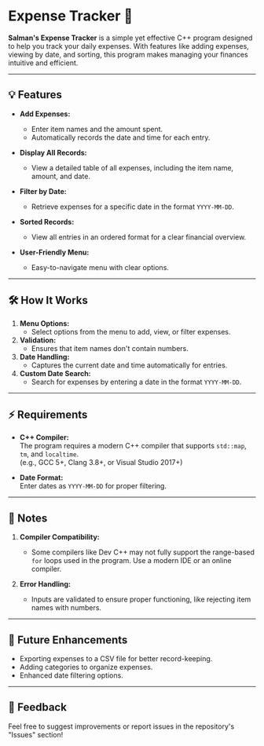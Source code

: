 # Expense Tracker 🚀

**Salman's Expense Tracker** is a simple yet effective C++ program designed to help you track your daily expenses. With features like adding expenses, viewing by date, and sorting, this program makes managing your finances intuitive and efficient.

---

## 💡 Features
- **Add Expenses:** 
  - Enter item names and the amount spent.
  - Automatically records the date and time for each entry.

- **Display All Records:** 
  - View a detailed table of all expenses, including the item name, amount, and date.

- **Filter by Date:** 
  - Retrieve expenses for a specific date in the format `YYYY-MM-DD`.

- **Sorted Records:** 
  - View all entries in an ordered format for a clear financial overview.

- **User-Friendly Menu:**
  - Easy-to-navigate menu with clear options.

---

## 🛠️ How It Works
1. **Menu Options:**  
   - Select options from the menu to add, view, or filter expenses.
2. **Validation:**  
   - Ensures that item names don't contain numbers.
3. **Date Handling:**  
   - Captures the current date and time automatically for entries.
4. **Custom Date Search:**  
   - Search for expenses by entering a date in the format `YYYY-MM-DD`.

---

## ⚡ Requirements
- **C++ Compiler:**  
  The program requires a modern C++ compiler that supports `std::map`, `tm`, and `localtime`.  
  (e.g., GCC 5+, Clang 3.8+, or Visual Studio 2017+)

- **Date Format:**  
  Enter dates as `YYYY-MM-DD` for proper filtering.

---

## 🌟 Notes
1. **Compiler Compatibility:**  
   - Some compilers like Dev C++ may not fully support the range-based `for` loops used in the program. Use a modern IDE or an online compiler.
   
2. **Error Handling:**  
   - Inputs are validated to ensure proper functioning, like rejecting item names with numbers.

---

## 🚀 Future Enhancements
- Exporting expenses to a CSV file for better record-keeping.
- Adding categories to organize expenses.
- Enhanced date filtering options.

---

## 💬 Feedback
Feel free to suggest improvements or report issues in the repository's "Issues" section!

